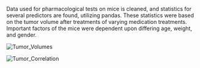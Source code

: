 Data used for pharmacological tests on mice is cleaned, and statistics for several predictors are found, utilizing pandas. 
These statistics were based on the tumor volume  after treatments of varying medication treatments. 
Important factors of the mice were dependent upon differing age, weight, and gender.

![Tumor_Volumes](https://user-images.githubusercontent.com/80362935/138531573-1d23a45e-0b4b-4187-96c7-0e34a1367025.png)

![Tumor_Correlation](https://user-images.githubusercontent.com/80362935/138531578-d8ea9c91-62b3-4d16-b3b4-523b246c9cd3.png)
